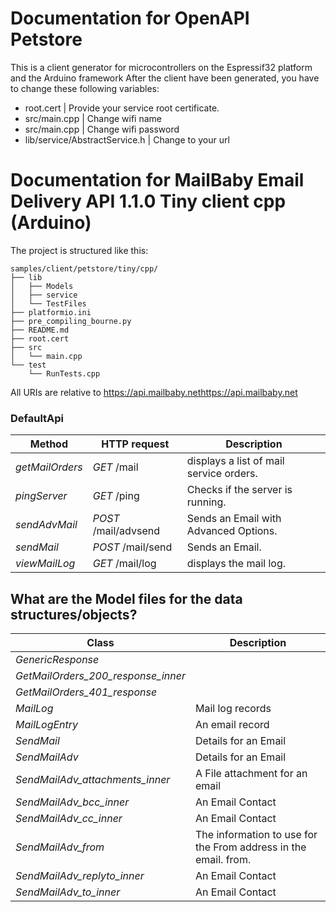 # Documentation for OpenAPI Petstore
This is a client generator for microcontrollers on the Espressif32 platform and the Arduino framework
After the client have been generated, you have to change these following variables:
- root.cert | Provide your service root certificate.
- src/main.cpp | Change wifi name
- src/main.cpp | Change wifi password
- lib/service/AbstractService.h | Change to your url

# Documentation for MailBaby Email Delivery API 1.1.0 Tiny client cpp (Arduino) 

The project is structured like this:
```
samples/client/petstore/tiny/cpp/
├── lib
│   ├── Models
│   ├── service
│   └── TestFiles
├── platformio.ini
├── pre_compiling_bourne.py
├── README.md
├── root.cert
├── src
│   └── main.cpp
└── test
    └── RunTests.cpp
```

All URIs are relative to https://api.mailbaby.nethttps://api.mailbaby.net

### DefaultApi
|Method | HTTP request | Description|
|------------- | ------------- | -------------|
|*getMailOrders* | *GET* /mail | displays a list of mail service orders.|
|*pingServer* | *GET* /ping | Checks if the server is running.|
|*sendAdvMail* | *POST* /mail/advsend | Sends an Email with Advanced Options.|
|*sendMail* | *POST* /mail/send | Sends an Email.|
|*viewMailLog* | *GET* /mail/log | displays the mail log.|


## What are the Model files for the data structures/objects?
|Class | Description|
|------------- | -------------|
|*GenericResponse* | |
|*GetMailOrders_200_response_inner* | |
|*GetMailOrders_401_response* | |
|*MailLog* | Mail log records|
|*MailLogEntry* | An email record|
|*SendMail* | Details for an Email|
|*SendMailAdv* | Details for an Email|
|*SendMailAdv_attachments_inner* | A File attachment for an email|
|*SendMailAdv_bcc_inner* | An Email Contact|
|*SendMailAdv_cc_inner* | An Email Contact|
|*SendMailAdv_from* | The information to use for the From address in the email. from.|
|*SendMailAdv_replyto_inner* | An Email Contact|
|*SendMailAdv_to_inner* | An Email Contact|

